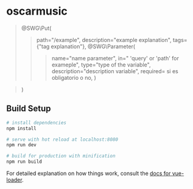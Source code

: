 # oscarmusic

>@SWG\Put(
>>path="/example",
>>description="example explanation",
>>tags={"tag explanation"},
>>@SWG\Parameter(
>>>	name="name parameter",
>>>in=" 'query' or 'path' for exameple",
>>>type="type of the variable",
>>>description="description variable",
>>>required= si es obligatorio o no,
>>)
>

>)

## Build Setup

``` bash
# install dependencies
npm install

# serve with hot reload at localhost:8080
npm run dev

# build for production with minification
npm run build
```

For detailed explanation on how things work, consult the [docs for vue-loader](http://vuejs.github.io/vue-loader).
